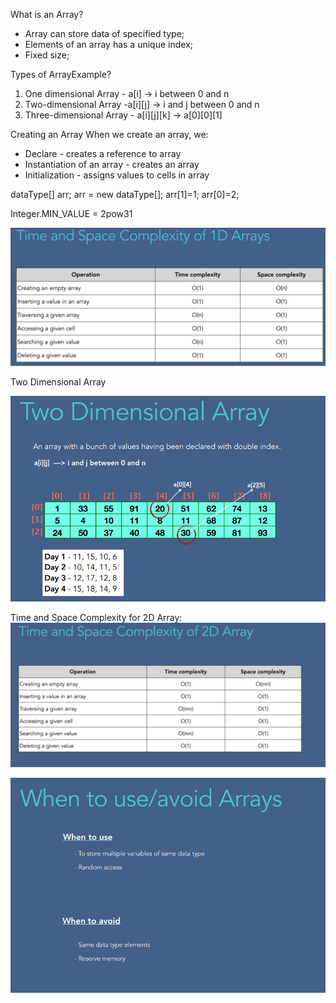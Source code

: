 What is an Array?

- Array can store data of specified type;
- Elements of an array has a unique index;
- Fixed size;

Types of ArrayExample?

1. One dimensional Array - a[i] -> i between 0 and n
2. Two-dimensional Array -a[i][j] -> i and j between 0 and n
3. Three-dimensional Array - a[i][j][k] -> a[0][0][1]

Creating an Array
When we create an array, we:
- Declare - creates a reference to array
- Instantiation of an array - creates an array
- Initialization - assigns values to cells in array

dataType[] arr;
arr = new dataType[];
arr[1]=1;
arr[0]=2;

Integer.MIN_VALUE = 2pow31

![img.png](img.png)

Two Dimensional Array

![img_1.png](img_1.png)

Time and Space Complexity for 2D Array:
![img_2.png](img_2.png)

![img_3.png](img_3.png)